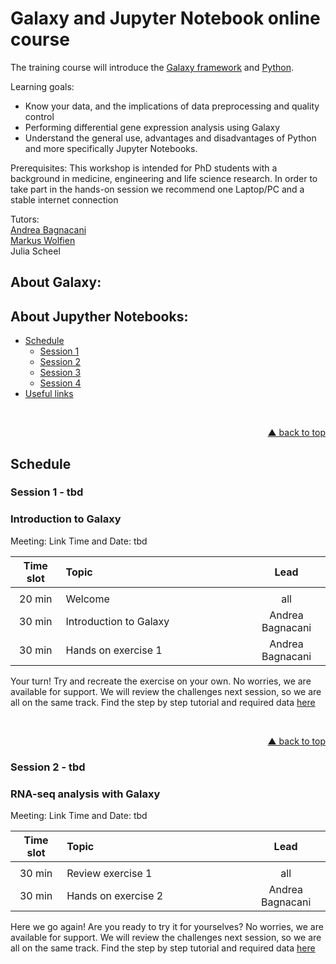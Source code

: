 # Galaxy and Jupyter Notebook online course

The training course will introduce the [Galaxy framework](https://usegalaxy.org) and [Python](www.python.org). 

Learning goals:
- Know your data, and the implications of data preprocessing and quality control
- Performing differential gene expression analysis using Galaxy
- Understand the general use, advantages and disadvantages of Python and more specifically Jupyter Notebooks.

Prerequisites:
This workshop is intended for PhD students with a background in medicine, engineering and life science research. In order to take part in the hands-on session we recommend one Laptop/PC and a stable internet connection

Tutors:  
[Andrea Bagnacani](https://www.sbi.uni-rostock.de/team/detail/andrea-bagnacani)  
[Markus Wolfien](https://www.sbi.uni-rostock.de/team/detail/markus-wolfien)  
Julia Scheel  

## About Galaxy:

## About Jupyther Notebooks:

<div id="top"></div>

- [Schedule](#schedule)
  - [Session 1](#session-1---tbd)
  - [Session 2](#session-2---tbd)
  - [Session 3](#session-3---tbd)
  - [Session 4](#session-4---tbd)
- [Useful links](#useful-links)

<br />
<p align="right"><a href="#top">&#x25B2; back to top</a></p>

## Schedule

### Session 1 - tbd
### Introduction to Galaxy
Meeting: Link
Time and Date: tbd
  
| **Time slot** | **Topic** | **Lead** |
| :---: | :------------------------------- | :---: |
|<img width=100/>|<img width=550/>|<img width=150/>|
| 20 min | Welcome | all |
| 30 min | Introduction to Galaxy |  Andrea Bagnacani  |
| 30 min | Hands on exercise 1 | Andrea Bagnacani |

Your turn! Try and recreate the exercise on your own. No worries, we are available for support. We will review the challenges next session, so we are all on the same track. Find the step by step tutorial and required data [here](https://galaxyproject.github.io/training-material/topics/introduction/tutorials/galaxy-intro-short/tutorial.html)

<br />  
<p align="right"><a href="#top">&#x25B2; back to top</a></p>  

### Session 2 - tbd
### RNA-seq analysis with Galaxy
Meeting: Link
Time and Date: tbd  

| **Time slot** | **Topic** | **Lead** |
| :---: | :------------------------------- | :---: |
|<img width=100/>|<img width=550/>|<img width=150/>|
| 30 min | Review exercise 1 | all |
| 30 min | Hands on exercise 2 |  Andrea Bagnacani  |

Here we go again! Are you ready to try it for yourselves? No worries, we are available for support. We will review the challenges next session, so we are all on the same track. Find the step by step tutorial and required data [here]( https://galaxyproject.github.io/training-material/topics/sequence-analysis/)
